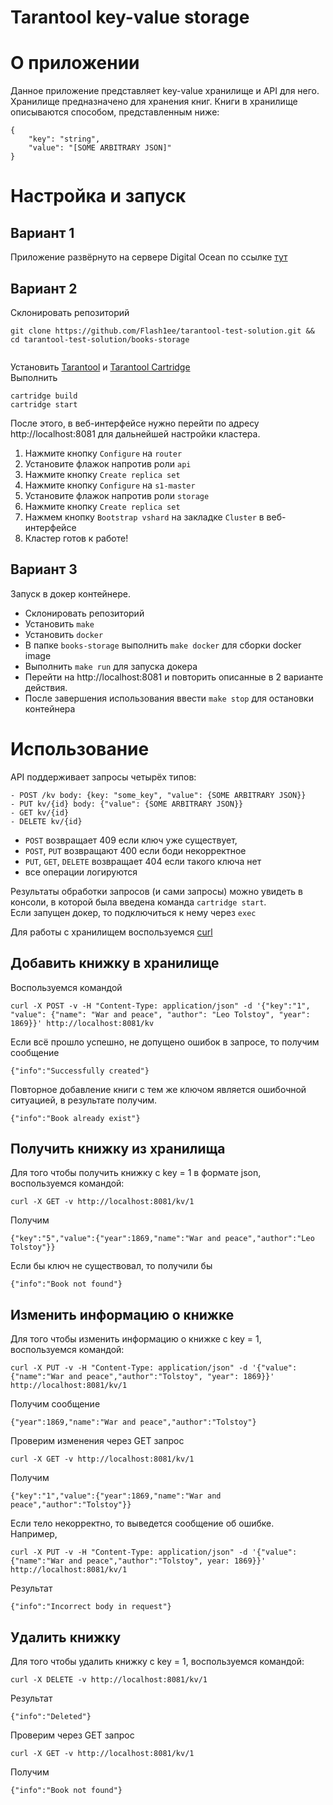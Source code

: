 # Tarantool key-value storage
# О приложении  
Данное приложение представляет key-value хранилище и API для него.
Хранилище предназначено для хранения книг. Книги в хранилище описываются способом, представленным ниже:  
```
{
    "key": "string",
    "value": "[SOME ARBITRARY JSON]"
}
```  
# Настройка и запуск  
## Вариант 1  
Приложение развёрнуто на сервере Digital Ocean по ссылке [тут](http://flashie.me:8081/)  
## Вариант 2  
Склонировать репозиторий 
```
git clone https://github.com/Flash1ee/tarantool-test-solution.git && cd tarantool-test-solution/books-storage
 
```  
Установить [Tarantool](https://www.tarantool.io/ru/) и [Tarantool Cartridge](https://github.com/tarantool/cartridge-cli#installation)  
Выполнить   
```
cartridge build
cartridge start
```
После этого, в веб-интерфейсе нужно перейти по адресу http://localhost:8081   для дальнейшей настройки кластера.
1. Нажмите кнопку `Configure` на `router`
2. Установите флажок напротив роли `api`
3. Нажмите кнопку `Create replica set`  
4. Нажмите кнопку `Configure` на `s1-master`
5. Установите флажок напротив роли `storage`
6. Нажмите кнопку `Create replica set` 
7. Нажмем кнопку `Bootstrap vshard` на закладке `Cluster` в веб-интерфейсе 
8. Кластер готов к работе! 

## Вариант 3   
Запуск в докер контейнере.  
- Склонировать репозиторий  
- Установить `make`
- Установить `docker`
- В папке `books-storage` выполнить `make docker` для сборки docker image
- Выполнить `make run` для запуска докера
- Перейти на http://localhost:8081 и повторить описанные в 2 варианте действия.  
- После завершения использования ввести `make stop` для остановки контейнера

# Использование  
API поддерживает запросы четырёх типов:  
```
- POST /kv body: {key: "some_key", "value": {SOME ARBITRARY JSON}} 
- PUT kv/{id} body: {"value": {SOME ARBITRARY JSON}} 
- GET kv/{id} 
- DELETE kv/{id} 
```  
- `POST` возвращает 409 если ключ уже существует, 
- `POST`, `PUT` возвращают 400 если боди некорректное 
- `PUT`, `GET`, `DELETE` возвращает 404 если такого ключа нет  
- все операции логируются

Результаты обработки запросов (и сами запросы) можно увидеть в консоли, в которой была введена команда `cartridge start`.  
Если запущен докер, то подключиться к нему через ```exec```  

Для работы с хранилищем воспользуемся [curl]("https://ru.wikipedia.org/wiki/CURL")  

## Добавить книжку в хранилище
Воспользуемся командой  
```
curl -X POST -v -H "Content-Type: application/json" -d '{"key":"1", "value": {"name": "War and peace", "author": "Leo Tolstoy", "year": 1869}}' http://localhost:8081/kv
```
Если всё прошло успешно, не допущено ошибок в запросе, то получим сообщение  
```
{"info":"Successfully created"}
```  
Повторное добавление книги с тем же ключом является ошибочной ситуацией, в результате получим.  
```
{"info":"Book already exist"}
```
## Получить книжку из хранилища
Для того чтобы получить книжку с key = 1 в формате json, воспользуемся командой:  
```
curl -X GET -v http://localhost:8081/kv/1
```
Получим  
```
{"key":"5","value":{"year":1869,"name":"War and peace","author":"Leo Tolstoy"}}
```  
Если бы ключ не существовал, то получили бы  
```
{"info":"Book not found"}
```
## Изменить информацию о книжке  
Для того чтобы изменить информацию о книжке с key = 1, воспользуемся командой:  
```
curl -X PUT -v -H "Content-Type: application/json" -d '{"value": {"name":"War and peace","author":"Tolstoy", "year": 1869}}' http://localhost:8081/kv/1
```  
Получим сообщение
```  
{"year":1869,"name":"War and peace","author":"Tolstoy"}  
```
Проверим изменения через GET запрос  
```
curl -X GET -v http://localhost:8081/kv/1
```  
Получим  
```
{"key":"1","value":{"year":1869,"name":"War and peace","author":"Tolstoy"}}  
```
Если тело некорректно, то выведется сообщение об ошибке.  
Например,  
```
curl -X PUT -v -H "Content-Type: application/json" -d '{"value": {"name":"War and peace","author":"Tolstoy", year: 1869}}' http://localhost:8081/kv/1
```
Результат  
```
{"info":"Incorrect body in request"}  
```
## Удалить книжку  
Для того чтобы удалить книжку с key = 1, воспользуемся командой:
```
curl -X DELETE -v http://localhost:8081/kv/1
```
Результат  
```
{"info":"Deleted"}
```
Проверим через GET запрос  
```
curl -X GET -v http://localhost:8081/kv/1
```
Получим
```
{"info":"Book not found"}
```
